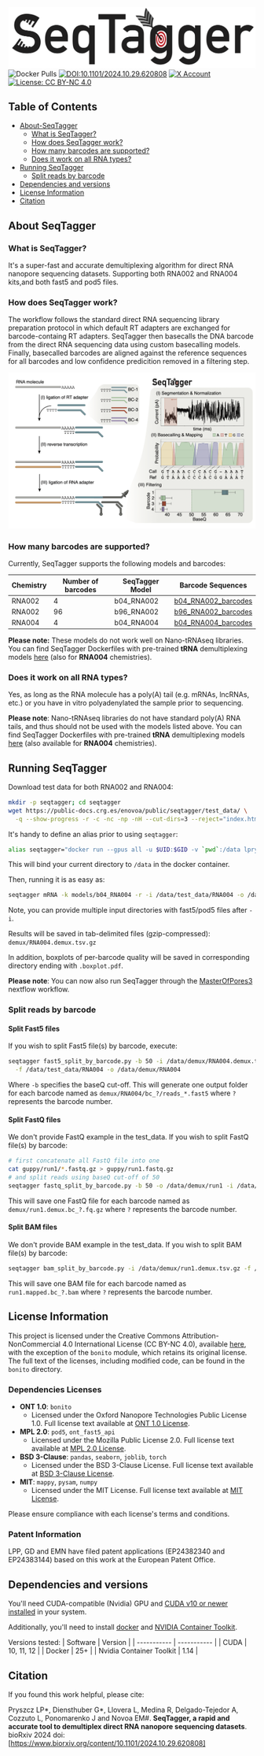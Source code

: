![alt text](./img/logo.png "SeqTagger")
![Docker Pulls](https://img.shields.io/docker/pulls/lpryszcz/seqtagger?logo=docker)
[![DOI:10.1101/2024.10.29.620808](http://img.shields.io/badge/DOI-10.1101/2024.10.29.620808-blue.svg)](https://doi.org/10.1101/2024.10.29.620808)
[![X Account](https://img.shields.io/badge/@novoalab-blue?logo=x&logoColor=white&labelColor=555)](https://x.com/novoalab?lang=en)
[![License: CC BY-NC 4.0](https://img.shields.io/badge/License-CC%20BY--NC%204.0-lightgrey.svg)](https://creativecommons.org/licenses/by-nc/4.0/)

## Table of Contents
- [About-SeqTagger](#About-SeqTagger)
  - [What is SeqTagger?](#What-is-SeqTagger)
  - [How does SeqTagger work?](#How-does-SeqTagger-work)
  - [How many barcodes are supported?](#How-many-barcodes-are-supported)
  - [Does it work on all RNA types?](#Does-it-work-on-all-RNA-types)
- [Running SeqTagger](#Running-SeqTagger)
  - [Split reads by barcode](#Split-reads-by-barcode)
- [Dependencies and versions](#Dependencies-and-versions)
- [License Information](#License-information)
- [Citation](#Citation)

## About SeqTagger

### What is SeqTagger? 
It's a super-fast and accurate demultiplexing algorithm for direct RNA nanopore sequencing datasets.
Supporting both RNA002 and RNA004 kits,and both fast5 and pod5 files. 

### How does SeqTagger work? 
The workflow follows the standard direct RNA sequencing library preparation protocol in which default RT adapters are exchanged for barcode-containg RT adapters. SeqTagger then basecalls the DNA barcode from the direct RNA sequencing data using custom basecalling models. Finally, basecalled barcodes are aligned against the reference sequences for all barcodes and low confidence predicition removed in a filtering step. 

![alt text](./img/workflow.png "SeqTagger_Workflow")


### How many barcodes are supported?
Currently, SeqTagger supports the following models and barcodes:

| Chemistry | Number of barcodes | SeqTagger Model | Barcode Sequences | 
| -----------| ----------- | ----------- |----------- |
| RNA002 | 4 | b04_RNA002 | [b04_RNA002_barcodes](/models/b04_RNA002/barcodes.tsv)|
| RNA002 | 96 | b96_RNA002 | [b96_RNA002_barcodes](/models/b96_RNA002/barcodes.tsv)|
| RNA004 | 4 | b04_RNA004 |  [b04_RNA004_barcodes](/models/b04_RNA002/barcodes.tsv)|


**Please note:** These models do not work well on Nano-tRNAseq libraries. You can find SeqTagger Dockerfiles with pre-trained **tRNA** demultiplexing models [here](https://www.immaginabiotech.com/product/nano-trnaseq) (also for **RNA004** chemistries).


### Does it work on all RNA types?
Yes, as long as the RNA molecule has a poly(A) tail (e.g. mRNAs, lncRNAs, etc.) or you have in vitro polyadenylated the sample prior to sequencing.

**Please note**: Nano-tRNAseq libraries do not have standard poly(A) RNA tails, and thus should not be used with the models listed above. You can find SeqTagger Dockerfiles with pre-trained **tRNA** demultiplexing models [here](https://www.immaginabiotech.com/product/nano-trnaseq) (also available for **RNA004** chemistries).


## Running SeqTagger

Download test data for both RNA002 and RNA004:

```bash
mkdir -p seqtagger; cd seqtagger
wget https://public-docs.crg.es/enovoa/public/seqtagger/test_data/ \
  -q --show-progress -r -c -nc -np -nH --cut-dirs=3 --reject="index.html*"
```

It's handy to define an alias prior to using `seqtagger`:

```bash
alias seqtagger="docker run --gpus all -u $UID:$GID -v `pwd`:/data lpryszcz/seqtagger"
```
This will bind your current directory to `/data` in the docker container.

Then, running it is as easy as:

```bash
seqtagger mRNA -k models/b04_RNA004 -r -i /data/test_data/RNA004 -o /data/demux
```
Note, you can provide multiple input directories with fast5/pod5 files after `-i`. 

Results will be saved in tab-delimited files (gzip-compressed): 
`demux/RNA004.demux.tsv.gz`

In addition, boxplots of per-barcode quality will be saved in corresponding directory
ending with `.boxplot.pdf`. 

**Please note**:
You can now also run SeqTagger through the [MasterOfPores3](https://github.com/biocorecrg/MoP3/tree/master) nextflow workflow. 

### Split reads by barcode

#### Split Fast5 files

If you wish to split Fast5 file(s) by barcode, execute:

```bash
seqtagger fast5_split_by_barcode.py -b 50 -i /data/demux/RNA004.demux.tsv.gz \
  -f /data/test_data/RNA004 -o /data/demux/RNA004 
```

Where `-b` specifies the baseQ cut-off. This will generate one output folder for each barcode named as
`demux/RNA004/bc_?/reads_*.fast5` where `?` represents the barcode number.

#### Split FastQ files

We don't provide FastQ example in the test_data. 
If you wish to split FastQ file(s) by barcode:

```bash
# first concatenate all FastQ file into one
cat guppy/run1/*.fastq.gz > guppy/run1.fastq.gz
# and split reads using baseQ cut-off of 50
seqtagger fastq_split_by_barcode.py -b 50 -o /data/demux/run1 -i /data/demux/run1.demux.tsv.gz -f /data/guppy/run1.fastq.gz
```

This will save one FastQ file for each barcode named as
`demux/run1.demux.bc_?.fq.gz` where `?` represents the barcode number.

#### Split BAM files

We don't provide BAM example in the test_data. 
If you wish to split BAM file(s) by barcode:

```bash
seqtagger bam_split_by_barcode.py -i /data/demux/run1.demux.tsv.gz -f /data/run1.mapped.bam -o /data/run1.mapped
```

This will save one BAM file for each barcode named as
`run1.mapped.bc_?.bam` where `?` represents the barcode number.


## License Information

This project is licensed under the Creative Commons Attribution-NonCommercial 4.0 International License (CC BY-NC 4.0), available [here](https://creativecommons.org/licenses/by-nc/4.0/legalcode), with the exception of the `bonito` module, which retains its original license. The full text of the licenses, including modified code, can be found in the `bonito` directory.

### Dependencies Licenses

- **ONT 1.0**: `bonito`
  - Licensed under the Oxford Nanopore Technologies Public License 1.0. Full license text available at [ONT 1.0 License](https://github.com/nanoporetech/bonito/blob/master/LICENCE.txt).
- **MPL 2.0**: `pod5`, `ont_fast5_api`
  - Licensed under the Mozilla Public License 2.0. Full license text available at [MPL 2.0 License](https://www.mozilla.org/en-US/MPL/2.0/).
- **BSD 3-Clause**: `pandas`, `seaborn`, `joblib`, `torch`
  - Licensed under the BSD 3-Clause License. Full license text available at [BSD 3-Clause License](https://opensource.org/licenses/BSD-3-Clause).
- **MIT**: `mappy`, `pysam`, `numpy`
  - Licensed under the MIT License. Full license text available at [MIT License](https://opensource.org/licenses/MIT).

Please ensure compliance with each license's terms and conditions.

### Patent Information

LPP, GD and EMN have filed patent applications (EP24382340 and EP24383144) based on this work at the European Patent Office. 

## Dependencies and versions

You'll need CUDA-compatible (Nvidia) GPU and 
[CUDA v10 or newer installed](https://developer.nvidia.com/cuda-downloads) 
in your system. 

Additionally, you'll need to install 
[docker](https://www.docker.com/)
and 
[NVIDIA Container Toolkit](https://docs.nvidia.com/datacenter/cloud-native/container-toolkit/latest/install-guide.html). 

Versions tested: 
| Software    | Version     | 
| ----------- | ----------- |
| CUDA        | 10, 11, 12  | 
| Docker      | 25+         | 
| Nvidia Container Toolkit | 1.14 | 

## Citation
If you found this work helpful, please cite:

Pryszcz LP*, Diensthuber G*, Llovera L,  Medina R, Delgado-Tejedor A, Cozzuto L, Ponomarenko J and Novoa EM#.
**SeqTagger, a rapid and accurate tool to demultiplex direct RNA nanopore sequencing datasets**. bioRxiv 2024 doi:[https://www.biorxiv.org/content/10.1101/2024.10.29.620808] 

